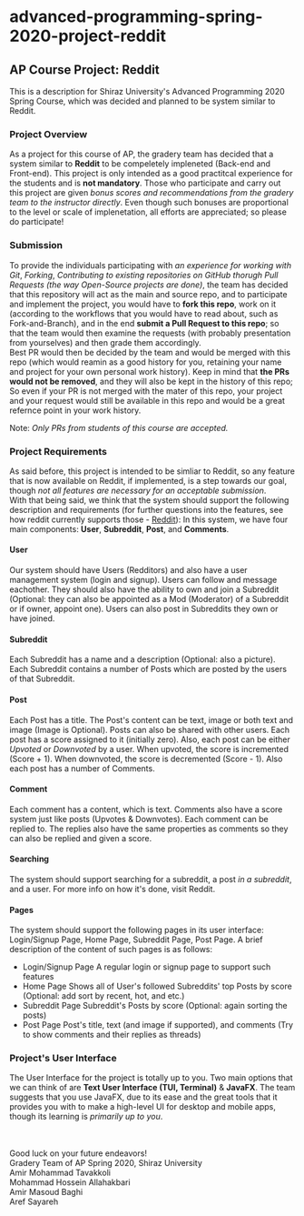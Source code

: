 # advanced-programming-spring-2020-project-reddit

## AP Course Project: Reddit
This is a description for Shiraz University's Advanced Programming 2020 Spring Course, which was decided and planned to be system similar to Reddit.

### Project Overview
As a project for this course of AP, the gradery team has decided that a system similar to **Reddit** to be compeletely impleneted (Back-end and Front-end). This project is only intended as a good practitcal experience for the students and is **not mandatory**. Those who participate and carry out this project are given *bonus scores and recommendations from the gradery team to the instructor directly*. Even though such bonuses are proportional to the level or scale of implenetation, all efforts are appreciated; so please do participate!

### Submission
To provide the individuals participating with *an experience for working with Git*, *Forking*, *Contributing to existing repositories on GitHub thorugh Pull Requests (the way Open-Source projects are done)*, the team has decided that this repository will act as the main and source repo, and to participate and implement the project, you would have to **fork this repo**, work on it (according to the workflows that you would have to read about, such as Fork-and-Branch), and in the end **submit a Pull Request to this repo**; so that the team would then examine the requests (with probably presentation from yourselves) and then grade them accordingly.<br /> Best PR would then be decided by the team and would be merged with this repo (which would reamin as a good history for you, retaining your name and project for your own personal work history). Keep in mind that **the PRs would not be removed**, and they will also be kept in the history of this repo; So even if your PR is not merged with the mater of this repo, your project and your request would still be available in this repo and would be a great refernce point in your work history.<br/>

Note: *Only PRs from students of this course are accepted.*

### Project Requirements
As said before, this project is intended to be simliar to Reddit, so any feature that is now available on Reddit, if implemented, is a step towards our goal, though *not all features are necessary for an acceptable submission*.<br />
With that being said, we think that the system should support the following description and requirements (for further questions into the features, see how reddit currently supports those - [Reddit](https://www.reddit.com/)):
In this system, we have four main components: **User**, **Subreddit**, **Post**, and **Comments**.

#### User
Our system should have Users (Redditors) and also have a user management system (login and signup). Users can follow and message eachother. They should also have the ability to own and join a Subreddit (Optional: they can also be appointed as a Mod (Moderator) of a Subreddit or if owner, appoint one). Users can also post in Subreddits they own or have joined.

#### Subreddit
Each Subreddit has a name and a description (Optional: also a picture). Each Subreddit contains a number of Posts which are posted by the users of that Subreddit.

#### Post
Each Post has a title. The Post's content can be text, image or both text and image (Image is Optional). Posts can also be shared with other users. Each post has a score assigned to it (initially zero). Also, each post can be either *Upvoted* or *Downvoted* by a user. When upvoted, the score is incremented (Score + 1). When downvoted, the score is decremented (Score - 1). Also each post has a number of Comments.

#### Comment
Each comment has a content, which is text. Comments also have a score system just like posts (Upvotes & Downvotes). Each comment can be replied to. The replies also have the same properties as comments so they can also be replied and given a score.


#### Searching
The system should support searching for a subreddit, a post *in a subreddit*, and a user. For more info on how it's done, visit Reddit.


#### Pages
The system should support the following pages in its user interface: Login/Signup Page, Home Page, Subreddit Page, Post Page.
A brief description of the content of such pages is as follows:
- Login/Signup Page
	A regular login or signup page to support such features
- Home Page
	Shows all of User's followed Subreddits' top Posts by score (Optional: add sort by recent, hot, and etc.)
- Subreddit Page
	Subreddit's Posts by score (Optional: again sorting the posts)
- Post Page
	Post's title, text (and image if supported), and comments (Try to show comments and their replies as threads) 


### Project's User Interface
The User Interface for the project is totally up to you. Two main options that we can think of are **Text User Interface (TUI, Terminal)** & **JavaFX**. The team suggests that you use JavaFX, due to its ease and the great tools that it provides you with to make a high-level UI for desktop and mobile apps, though its learning is *primarily up to you*.


<br /><br />
Good luck on your future endeavors!<br />
Gradery Team of AP Spring 2020, Shiraz University<br />
Amir Mohammad Tavakkoli<br />
Mohammad Hossein Allahakbari<br />
Amir Masoud Baghi<br />
Aref Sayareh<br />
